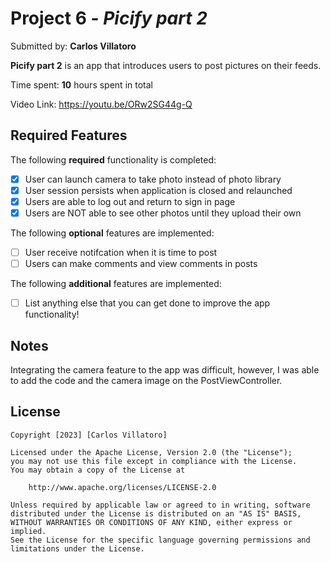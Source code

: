 # Project 6 - *Picify part 2*

Submitted by: **Carlos Villatoro**

**Picify part 2** is an app that introduces users to post pictures on their feeds.

Time spent: **10** hours spent in total

Video Link: https://youtu.be/ORw2SG44g-Q 

## Required Features

The following **required** functionality is completed:

- [x] User can launch camera to take photo instead of photo library
- [x] User session persists when application is closed and relaunched
- [x] Users are able to log out and return to sign in page
- [x] Users are NOT able to see other photos until they upload their own	
 
The following **optional** features are implemented:

- [ ] User receive notifcation when it is time to post
- [ ] Users can make comments and view comments in posts	

The following **additional** features are implemented:

- [ ] List anything else that you can get done to improve the app functionality!

## Notes

Integrating the camera feature to the app was difficult, however, I was able to add the code and the camera image on the PostViewController.

## License

    Copyright [2023] [Carlos Villatoro]

    Licensed under the Apache License, Version 2.0 (the "License");
    you may not use this file except in compliance with the License.
    You may obtain a copy of the License at

        http://www.apache.org/licenses/LICENSE-2.0

    Unless required by applicable law or agreed to in writing, software
    distributed under the License is distributed on an "AS IS" BASIS,
    WITHOUT WARRANTIES OR CONDITIONS OF ANY KIND, either express or implied.
    See the License for the specific language governing permissions and
    limitations under the License.

